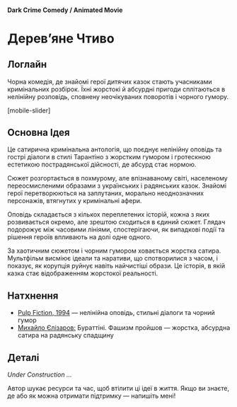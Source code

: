 #### Dark Crime Comedy / Animated Movie

# Дерев’яне Чтиво

## Логлайн

Чорна комедія, де знайомі герої дитячих казок стають учасниками кримінальних розбірок. Їхні жорстокі й абсурдні пригоди сплітаються в нелінійну розповідь, сповнену неочікуваних поворотів і чорного гумору.

[mobile-slider]

## Основна Ідея

Це сатирична кримінальна антологія, що поєднує нелінійну оповідь та гострі діалоги в стилі Тарантіно з жорстким гумором і гротескною естетикою пострадянської дійсності, де абсурд стає нормою.

Сюжет розгортається в похмурому, але впізнаваному світі, населеному переосмисленими образами з українських і радянських казок. Знайомі герої перетворюються на заплутаних, морально неоднозначних персонажів, втягнутих у кримінальні афери.

Оповідь складається з кількох переплетених історій, кожна з яких розвивається окремо, але зрештою сходиться в єдиний сюжет. Глядач подорожує між часовими лініями, спостерігаючи, як випадкові події та рішення героїв впливають на долі одне одного.

За хаотичним сюжетом і чорним гумором ховається жорстка сатира. Мультфільм висміює ідеали та наративи, що спотворилися з часом, і показує, як корупція руйнує навіть найчистіші образи. Це історія, в якій казка стає відображенням жорстокої реальності.

## Натхнення

- [Pulp Fiction, 1994](https://www.imdb.com/title/tt0110912/) — нелінійна оповідь, стильні діалоги та чорний гумор
- [Михайло Єлізаров:](https://neolurk.org/wiki/%D0%9C%D0%B8%D1%85%D0%B0%D0%B8%D0%BB_%D0%95%D0%BB%D0%B8%D0%B7%D0%B0%D1%80%D0%BE%D0%B2) Бураттіні. Фашизм пройшов — жорстка, абсурдна сатира на радянську спадщину

## Деталі

*Under Construction …*

Автор шукає ресурси та час, щоб втілити ці ідеї в життя. Якщо ви знаєте, де або як можна отримати підтримку — напишіть мені!